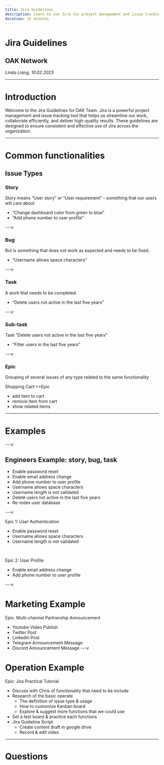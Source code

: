 ```yaml
---
title: Jira Guidelines
description: Learn to use Jira for project management and issue tracking.
duration: 15 minutes
---
```


# Jira Guidelines
## OAK Network
*Linda Liang, 10.02.2023*

---

# Introduction

Welcome to the Jira Guidelines for OAK Team. Jira is a powerful project management and issue tracking tool that helps us streamline our work, collaborate efficiently, and deliver high-quality results. These guidelines are designed to ensure consistent and effective use of Jira across the organization.

---

# Common functionalities
## Issue Types

### Story 
Story means “User story” or “User requirement”  - something that our users will care about
- “Change dashboard color from green to blue”
- “Add phone number to user profile” 

---v

### Bug
But is something that does not work as expected and needs to be fixed.
- “Username allows space characters” 

---v

### Task

A work that needs to be completed. 

- “Delete users not active in the last five years”

---v

### Sub-task
Task “Delete users not active in the last five years”
- “Filter users in the last five years”

---v

### Epic
Grouping of several issues of any type related to the same functionality 

Shopping Cart:<>Epic
- add item to cart 
- remove item from cart 
- show related items 

---

# Examples

---v

## Engineers Example:  story, bug, task
- Enable password reset 
- Enable email address change 
- Add phone number to user profile 
- Username allows space characters 
- Username length is not validated 
- Delete users not active in the last five years 
- Re-index user database 

---v

Epic 1: User Authentication
- Enable password reset 
- Username allows space characters 
- Username length is not validated 

<br />

Epic 2: User Profile 
- Enable email address change 
- Add phone number to user profile 

---v
# Marketing Example

Epic: Multi-channel Partnership Announcement
- Youtube Video Publish
- Twitter Post
- LinkedIn Post
- Telegram Announcement Message
- Discord Announcement Message
---v

# Operation Example
Epic: Jira Practical Tutorial  
- Discuss with Chris of functionality that need to be include  
- Research of the basic operate
  - The definition of issue type & usage 
  - How to customize Kanban board 
  - Explore & suggest more functions that we could use
- Set a test board & practice each functions 
- Jira Guideline Script 
  - Create content draft in google drive
  - Record & edit video

---

<!-- .slide: data-background-color="#4A2439" -->

# Questions
